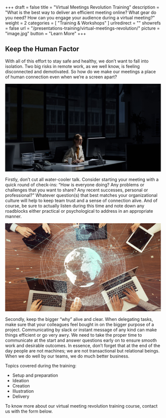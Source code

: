 +++
draft		= false
title		= "Virtual Meetings Revolution Training"
description = "What is the best way to deliver an efficient meeting online? What gear do you need? How can you engage your audience during a virtual meeting?"
weight		= 2
categories	= [ "Training & Workshops" ]
urlredirect	= ""
showrefs	= false
url	 		= "/presentations-training/virtual-meetings-revolution/"
picture		= "image.jpg"
button		= "Learn More"
+++

## Keep the Human Factor
 
With all of this effort to stay safe and healthy, we don’t want to fall into isolation. Two big risks in remote work, as we well know, is feeling disconnected and demotivated. So how do we make our meetings a place of human connection even when we’re a screen apart?

![Lonely Remote Worker](lonely.jpg)
 
Firstly, don’t cut all water-cooler talk. Consider starting your meeting with a quick round of check-ins: “How is everyone doing? Any problems or challenges that you want to share? Any recent successes, personal or professional?” Whatever question(s) that best matches your organizational culture will help to keep team trust and a sense of connection alive. And of course, be sure to actually listen during this time and note down any roadblocks either practical or psychological to address in an appropriate manner.

![Virtual Meeting](virtual-meeting.jpg)
 
Secondly, keep the bigger “why” alive and clear. When delegating tasks, make sure that your colleagues feel bought in on the bigger purpose of a project. Communicating by slack or instant message of any kind can make things efficient or go very awry. We need to take the proper time to communicate at the start and answer questions early on to ensure smooth work and desirable outcomes. In essence, don’t forget that at the end of the day people are not machines; we are not transactional but relational beings. When we do well by our teams, we do much better business.

Topics covered during the training:

* Setup and preparation
* Ideation
* Creation
* Illustration
* Delivery

To know more about our virtual meeting revolution training course, contact us with the form below.